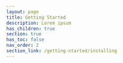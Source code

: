 ```yaml
---
layout: page
title: Getting Started
description: Lorem ipsum
has_children: true
section: true
has_toc: false
nav_order: 2
section_link: /getting-started/installing
---
```

